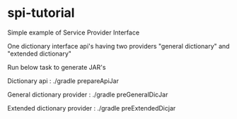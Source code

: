 # spi-tutorial
Simple example of Service Provider Interface

One dictionary interface api's having two providers "general dictionary" and "extended dictionary"

Run below task to generate JAR's 

Dictionary api : ./gradle prepareApiJar

General dictionary provider : ./gradle preGeneralDicJar

Extended dictionary provider : ./gradle preExtendedDicjar
